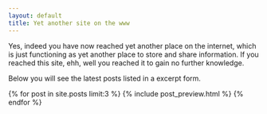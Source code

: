 ```yaml
---
layout: default
title: Yet another site on the www
---
```


Yes, indeed you have now reached yet another place on the internet,
which is just functioning as yet another place to store and share
information.  If you reached this site, ehh, well you reached it to
gain no further knowledge.

Below you will see the latest posts listed in a excerpt form.

{% for post in site.posts limit:3 %}
{% include post_preview.html %}
{% endfor %}

